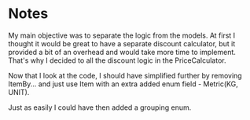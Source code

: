 # Notes

My main objective was to separate the logic from the models. At first I thought it would be great to have a separate discount calculator, but it provided a bit of an overhead and would take more time to implement. That's why I decided to all the discount logic in the PriceCalculator.

Now that I look at the code, I should have simplified further by removing ItemBy... and just use Item with an extra added enum field - Metric(KG, UNIT). 

Just as easily I could have then added a grouping enum.
